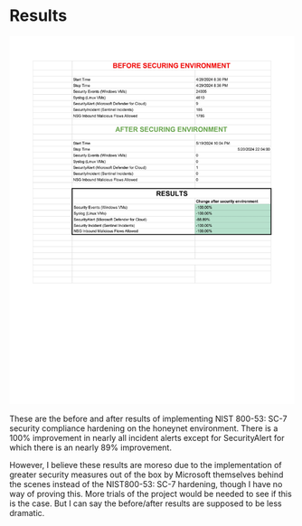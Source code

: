 # Results

<img src="https://raw.githubusercontent.com/melisaaaaaaaaa-er/results/main/Copy%202%20of%20BEFORE%20AND%20AFTER%20-%20Sheet1_page-0001.jpg"/>

These are the before and after results of implementing NIST 800-53: SC-7 security compliance hardening on the honeynet environment. There is a 100% improvement in nearly all incident alerts except for SecurityAlert for which there is an nearly 89% improvement.

However, I believe these results are moreso due to the implementation of greater security measures out of the box by Microsoft themselves behind the scenes instead of the NIST800-53: SC-7 hardening, though I have no way of proving this. More trials of the project would be needed to see if this is the case. But I can say the before/after results are supposed to be less dramatic.
